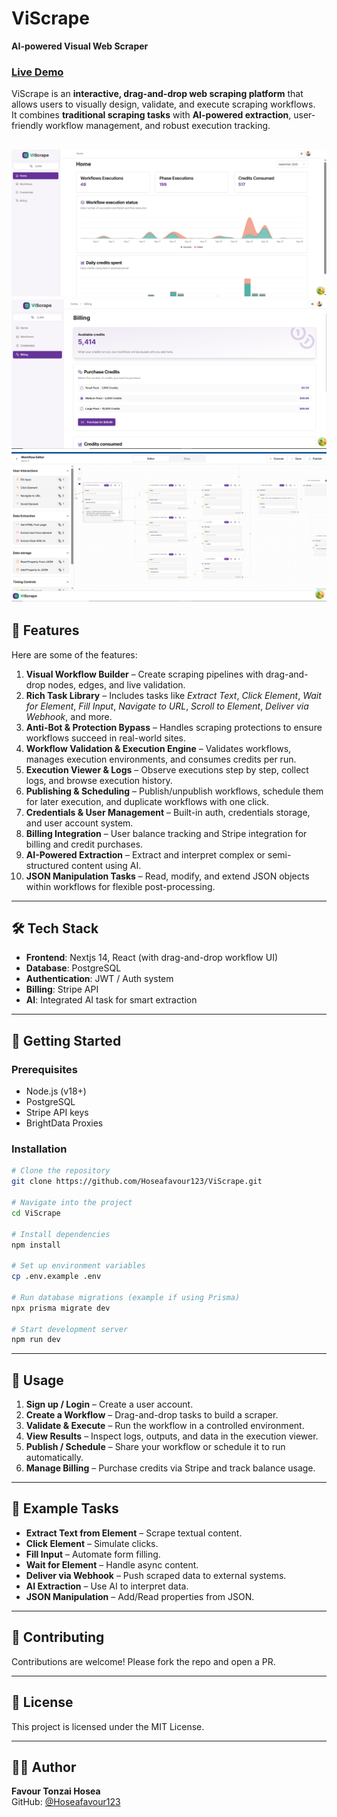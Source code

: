 # ViScrape 
**AI-powered Visual Web Scraper**
### [Live Demo](https://viscrape.onrender.com/) 

ViScrape is an **interactive, drag-and-drop web scraping platform** that allows users to visually design, validate, and execute scraping workflows.  
It combines **traditional scraping tasks** with **AI-powered extraction**, user-friendly workflow management, and robust execution tracking.

![Demo Workflow](./public/viscrape0.PNG)
![Billing Page](./public/billings.PNG)
![Workflow](./public/workflow.PNG)
---

## 🌟 Features  

Here are some of the features:  

1. **Visual Workflow Builder** – Create scraping pipelines with drag-and-drop nodes, edges, and live validation.  
2. **Rich Task Library** – Includes tasks like *Extract Text*, *Click Element*, *Wait for Element*, *Fill Input*, *Navigate to URL*, *Scroll to Element*, *Deliver via Webhook*, and more.  
3. **Anti-Bot & Protection Bypass** – Handles scraping protections to ensure workflows succeed in real-world sites.  
4. **Workflow Validation & Execution Engine** – Validates workflows, manages execution environments, and consumes credits per run.  
5. **Execution Viewer & Logs** – Observe executions step by step, collect logs, and browse execution history.  
6. **Publishing & Scheduling** – Publish/unpublish workflows, schedule them for later execution, and duplicate workflows with one click.  
7. **Credentials & User Management** – Built-in auth, credentials storage, and user account system.  
8. **Billing Integration** – User balance tracking and Stripe integration for billing and credit purchases.  
9. **AI-Powered Extraction** – Extract and interpret complex or semi-structured content using AI.  
10. **JSON Manipulation Tasks** – Read, modify, and extend JSON objects within workflows for flexible post-processing.  

---

## 🛠️ Tech Stack  

- **Frontend**: Nextjs 14, React (with drag-and-drop workflow UI) 
- **Database**: PostgreSQL  
- **Authentication**: JWT / Auth system  
- **Billing**: Stripe API  
- **AI**: Integrated AI task for smart extraction  

---

## 🚀 Getting Started  

### Prerequisites  
- Node.js (v18+)  
- PostgreSQL  
- Stripe API keys
- BrightData Proxies

### Installation  

```bash
# Clone the repository
git clone https://github.com/Hoseafavour123/ViScrape.git

# Navigate into the project
cd ViScrape

# Install dependencies
npm install

# Set up environment variables
cp .env.example .env

# Run database migrations (example if using Prisma)
npx prisma migrate dev

# Start development server
npm run dev
```

---

## 📖 Usage  

1. **Sign up / Login** – Create a user account.  
2. **Create a Workflow** – Drag-and-drop tasks to build a scraper.  
3. **Validate & Execute** – Run the workflow in a controlled environment.  
4. **View Results** – Inspect logs, outputs, and data in the execution viewer.  
5. **Publish / Schedule** – Share your workflow or schedule it to run automatically.  
6. **Manage Billing** – Purchase credits via Stripe and track balance usage.  

---

## 🧩 Example Tasks  

- **Extract Text from Element** – Scrape textual content.  
- **Click Element** – Simulate clicks.  
- **Fill Input** – Automate form filling.  
- **Wait for Element** – Handle async content.  
- **Deliver via Webhook** – Push scraped data to external systems.  
- **AI Extraction** – Use AI to interpret data.  
- **JSON Manipulation** – Add/Read properties from JSON.  
---

## 🤝 Contributing  

Contributions are welcome! Please fork the repo and open a PR.  

---

## 📜 License  

This project is licensed under the MIT License.  

---

## 👨‍💻 Author  

**Favour Tonzai Hosea**  
GitHub: [@Hoseafavour123](https://github.com/Hoseafavour123)  

